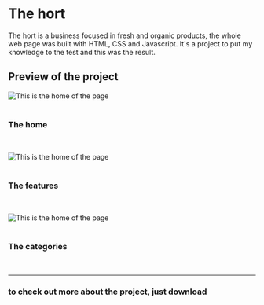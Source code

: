# The hort

The hort is a business focused in fresh and organic products, the whole web page was built with HTML, CSS and Javascript. It's a project to put my knowledge to the test and this was the result.

## Preview of the project

![This is the home of the page](https://github.com/ytancarlos/the-hort/blob/main/assets/image/home.png)
<br><br>
### The home
<br>

![This is the home of the page](https://github.com/ytancarlos/the-hort/blob/main/assets/image/features.png)
<br><br>
### The features
<br>

![This is the home of the page](https://github.com/ytancarlos/the-hort/blob/main/assets/image/categories.png)
<br><br>
### The categories
<br>
<hr></hr>

### to check out more about the project, just download
